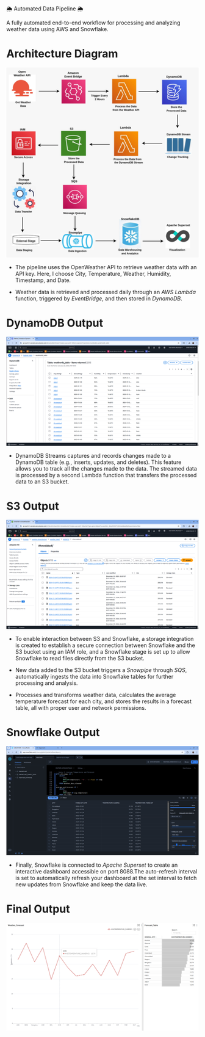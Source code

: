 🌦️ Automated Data Pipeline 🌦️

A fully automated end-to-end workflow for processing and analyzing weather data using AWS and Snowflake.

# Architecture Diagram

![Architecture](Output/Architecture.jpeg)


- The pipeline uses the OpenWeather API to retrieve weather data with an API key. Here, I choose City, Temperature, Weather, Humidity, Timestamp, and Date.

- Weather data is retrieved and processed daily through an *AWS Lambda* function, triggered by *EventBridge*, and then stored in *DynamoDB*.

# DynamoDB Output

![DynamoDB Output](Output/DynamoDB_Output.png)


- DynamoDB Streams captures and records changes made to a DynamoDB table (e.g., inserts, updates, and deletes). This feature allows you to track all the changes made to the data. The streamed data is processed by a second Lambda function that transfers the processed data to an S3 bucket.

# S3 Output

![S3 Output](Output/s3_Output.png)


- To enable interaction between S3 and Snowflake, a storage integration is created to establish a secure connection between Snowflake and the S3 bucket using an IAM role, and a Snowflake stage is set up to allow Snowflake to read files directly from the S3 bucket.

- New data added to the S3 bucket triggers a *Snowpipe* through *SQS*, automatically ingests the data into Snowflake tables for further processing and analysis.

- Processes and transforms weather data, calculates the average temperature forecast for each city, and stores the results in a forecast table, all with proper user and network permissions.

# Snowflake Output

![Snowflake Output](Output/Snowflake_output.png)


- Finally, Snowflake is connected to *Apache Superset* to create an interactive dashboard accessible on port 8088.The auto-refresh interval is set to automatically refresh your dashboard at the set interval to fetch new updates from Snowflake and keep the data live.

# Final Output
![Final Output](Output/Final_Output.png)
